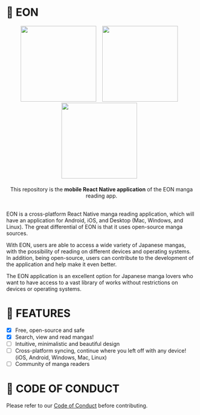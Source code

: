 # 📖 EON


<div align="center">
<img src="https://github.com/saulojoab/eon/assets/37988252/5c3366cf-f9c5-42b5-ba29-d12ece7651b0" width="200px" />&nbsp;&nbsp;&nbsp; 
<img src="https://github.com/saulojoab/eon/assets/37988252/aea17b53-9538-4626-9438-c3a14179d067" width="200px" />&nbsp;&nbsp;&nbsp; 
<img src="https://github.com/saulojoab/eon/assets/37988252/cbc5e512-a592-465a-a141-cc4d6735ad4e" width="200px" />&nbsp;&nbsp;&nbsp;
</div>
<br/>
<div align="center">
  This repository is the <b>mobile React Native application</b> of the EON manga reading app.
 </div>
<br/>

EON is a cross-platform React Native manga reading application, which will have an application for Android, iOS, and Desktop (Mac, Windows, and Linux). The great differential of EON is that it uses open-source manga sources.

With EON, users are able to access a wide variety of Japanese mangas, with the possibility of reading on different devices and operating systems. In addition, being open-source, users can contribute to the development of the application and help make it even better.

The EON application is an excellent option for Japanese manga lovers who want to have access to a vast library of works without restrictions on devices or operating systems.

# 🤠 FEATURES

- [x] Free, open-source and safe
- [x] Search, view and read mangas!
- [ ] Intuitive, minimalistic and beautiful design
- [ ] Cross-platform syncing, continue where you left off with any device! (iOS, Android, Windows, Mac, Linux)
- [ ] Community of manga readers

# 🤝 CODE OF CONDUCT

Please refer to our [Code of Conduct](https://github.com/saulojoab/eon/blob/main/CODE_OF_CONDUCT.md) before contributing.
